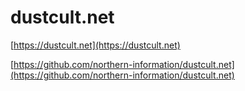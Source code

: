 # dustcult.net

[https://dustcult.net](https://dustcult.net)

[https://github.com/northern-information/dustcult.net](https://github.com/northern-information/dustcult.net)
